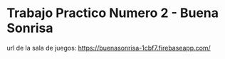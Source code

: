 # Trabajo Practico Numero 2 - Buena Sonrisa
url de la sala de juegos: https://buenasonrisa-1cbf7.firebaseapp.com/